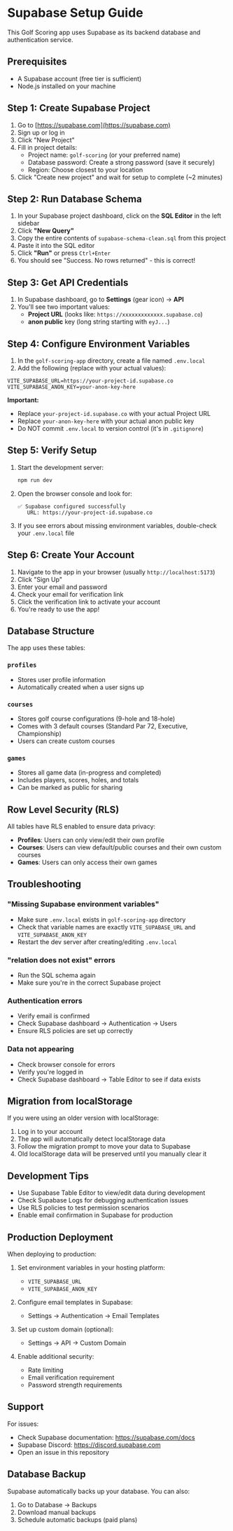 # Supabase Setup Guide

This Golf Scoring app uses Supabase as its backend database and authentication service.

## Prerequisites

- A Supabase account (free tier is sufficient)
- Node.js installed on your machine

## Step 1: Create Supabase Project

1. Go to [https://supabase.com](https://supabase.com)
2. Sign up or log in
3. Click "New Project"
4. Fill in project details:
   - Project name: `golf-scoring` (or your preferred name)
   - Database password: Create a strong password (save it securely)
   - Region: Choose closest to your location
5. Click "Create new project" and wait for setup to complete (~2 minutes)

## Step 2: Run Database Schema

1. In your Supabase project dashboard, click on the **SQL Editor** in the left sidebar
2. Click **"New Query"**
3. Copy the entire contents of `supabase-schema-clean.sql` from this project
4. Paste it into the SQL editor
5. Click **"Run"** or press `Ctrl+Enter`
6. You should see "Success. No rows returned" - this is correct!

## Step 3: Get API Credentials

1. In Supabase dashboard, go to **Settings** (gear icon) → **API**
2. You'll see two important values:
   - **Project URL** (looks like: `https://xxxxxxxxxxxxx.supabase.co`)
   - **anon public** key (long string starting with `eyJ...`)

## Step 4: Configure Environment Variables

1. In the `golf-scoring-app` directory, create a file named `.env.local`
2. Add the following (replace with your actual values):

```env
VITE_SUPABASE_URL=https://your-project-id.supabase.co
VITE_SUPABASE_ANON_KEY=your-anon-key-here
```

**Important:**
- Replace `your-project-id.supabase.co` with your actual Project URL
- Replace `your-anon-key-here` with your actual anon public key
- Do NOT commit `.env.local` to version control (it's in `.gitignore`)

## Step 5: Verify Setup

1. Start the development server:
   ```bash
   npm run dev
   ```

2. Open the browser console and look for:
   ```
   ✅ Supabase configured successfully
      URL: https://your-project-id.supabase.co
   ```

3. If you see errors about missing environment variables, double-check your `.env.local` file

## Step 6: Create Your Account

1. Navigate to the app in your browser (usually `http://localhost:5173`)
2. Click "Sign Up"
3. Enter your email and password
4. Check your email for verification link
5. Click the verification link to activate your account
6. You're ready to use the app!

## Database Structure

The app uses these tables:

### `profiles`
- Stores user profile information
- Automatically created when a user signs up

### `courses`
- Stores golf course configurations (9-hole and 18-hole)
- Comes with 3 default courses (Standard Par 72, Executive, Championship)
- Users can create custom courses

### `games`
- Stores all game data (in-progress and completed)
- Includes players, scores, holes, and totals
- Can be marked as public for sharing

## Row Level Security (RLS)

All tables have RLS enabled to ensure data privacy:

- **Profiles**: Users can only view/edit their own profile
- **Courses**: Users can view default/public courses and their own custom courses
- **Games**: Users can only access their own games

## Troubleshooting

### "Missing Supabase environment variables"
- Make sure `.env.local` exists in `golf-scoring-app` directory
- Check that variable names are exactly `VITE_SUPABASE_URL` and `VITE_SUPABASE_ANON_KEY`
- Restart the dev server after creating/editing `.env.local`

### "relation does not exist" errors
- Run the SQL schema again
- Make sure you're in the correct Supabase project

### Authentication errors
- Verify email is confirmed
- Check Supabase dashboard → Authentication → Users
- Ensure RLS policies are set up correctly

### Data not appearing
- Check browser console for errors
- Verify you're logged in
- Check Supabase dashboard → Table Editor to see if data exists

## Migration from localStorage

If you were using an older version with localStorage:

1. Log in to your account
2. The app will automatically detect localStorage data
3. Follow the migration prompt to move your data to Supabase
4. Old localStorage data will be preserved until you manually clear it

## Development Tips

- Use Supabase Table Editor to view/edit data during development
- Check Supabase Logs for debugging authentication issues
- Use RLS policies to test permission scenarios
- Enable email confirmation in Supabase for production

## Production Deployment

When deploying to production:

1. Set environment variables in your hosting platform:
   - `VITE_SUPABASE_URL`
   - `VITE_SUPABASE_ANON_KEY`

2. Configure email templates in Supabase:
   - Settings → Authentication → Email Templates

3. Set up custom domain (optional):
   - Settings → API → Custom Domain

4. Enable additional security:
   - Rate limiting
   - Email verification requirement
   - Password strength requirements

## Support

For issues:
- Check Supabase documentation: https://supabase.com/docs
- Supabase Discord: https://discord.supabase.com
- Open an issue in this repository

## Database Backup

Supabase automatically backs up your database. You can also:

1. Go to Database → Backups
2. Download manual backups
3. Schedule automatic backups (paid plans)
